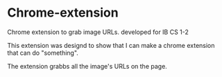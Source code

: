 # Chrome-extension
Chrome extension to grab image URLs. developed for IB CS 1-2

This extension was designd to show that I can make a chrome extension that can do "something".

The extension grabbs all the image's URLs on the page.
